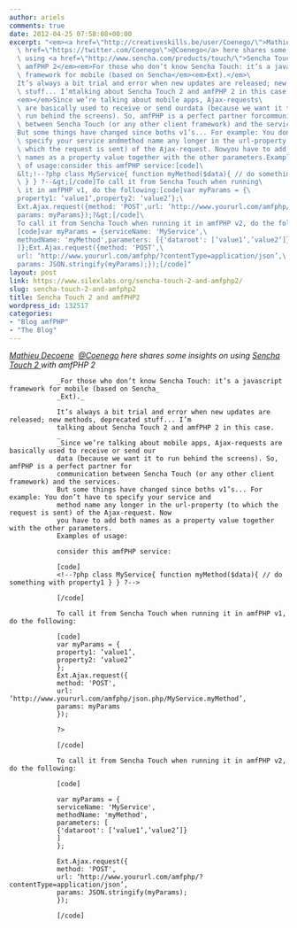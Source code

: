 ```yaml
---
author: ariels
comments: true
date: 2012-04-25 07:58:08+00:00
excerpt: "<em><a href=\"http://creativeskills.be/user/Coenego/\">Mathieu Decoene</a>  <a\
  \ href=\"https://twitter.com/Coenego\">@Coenego</a> here shares some insights on\
  \ using <a href=\"http://www.sencha.com/products/touch/\">Sencha Touch 2 </a>with\
  \ amfPHP 2</em><em>For those who don’t know Sencha Touch: it’s a javascript\
  \ framework for mobile (based on Sencha</em><em>Ext).</em>\
  It’s always a bit trial and error when new updates are released; new methods, deprecated\
  \ stuff... I’mtalking about Sencha Touch 2 and amfPHP 2 in this case.\
  <em></em>Since we’re talking about mobile apps, Ajax-requests\
  \ are basically used to receive or send ourdata (because we want it to\
  \ run behind the screens). So, amfPHP is a perfect partner forcommunication\
  \ between Sencha Touch (or any other client framework) and the services.\
  But some things have changed since boths v1’s... For example: You don’t have to\
  \ specify your service andmethod name any longer in the url-property (to\
  \ which the request is sent) of the Ajax-request. Nowyou have to add both\
  \ names as a property value together with the other parameters.Examples\
  \ of usage:consider this amfPHP service:[code]\
  &lt;!--?php class MyService{ function myMethod($data){ // do something with property1\
  \ } } ?--&gt;[/code]To call it from Sencha Touch when running\
  \ it in amfPHP v1, do the following:[code]var myParams = {\
  property1: ‘value1’,property2: ‘value2’};\
  Ext.Ajax.request({method: 'POST',url: ‘http://www.yoururl.com/amfphp/json.php/MyService.myMethod’,\
  params: myParams});?&gt;[/code]\
  To call it from Sencha Touch when running it in amfPHP v2, do the following:\
  [code]var myParams = {serviceName: 'MyService',\
  methodName: 'myMethod',parameters: [{'dataroot': [‘value1’,’value2’]}\
  ]};Ext.Ajax.request({method: 'POST',\
  url: ‘http://www.yoururl.com/amfphp/?contentType=application/json’,\
  params: JSON.stringify(myParams);});[/code]"
layout: post
link: https://www.silexlabs.org/sencha-touch-2-and-amfphp2/
slug: sencha-touch-2-and-amfphp2
title: Sencha Touch 2 and amfPHP2
wordpress_id: 132517
categories:
- "Blog amfPHP"
- "The Blog"
---
```


_[Mathieu Decoene](http://creativeskills.be/user/Coenego/)  [@Coenego](https://twitter.com/Coenego) here shares some insights on using [Sencha Touch 2 ](http://www.sencha.com/products/touch/)with amfPHP 2_

				_For those who don’t know Sencha Touch: it’s a javascript framework for mobile (based on Sencha_
				_Ext)._

				It’s always a bit trial and error when new updates are released; new methods, deprecated stuff... I’m
				talking about Sencha Touch 2 and amfPHP 2 in this case.
				_
				_Since we’re talking about mobile apps, Ajax-requests are basically used to receive or send our
				data (because we want it to run behind the screens). So, amfPHP is a perfect partner for
				communication between Sencha Touch (or any other client framework) and the services.
				But some things have changed since boths v1’s... For example: You don’t have to specify your service and
				method name any longer in the url-property (to which the request is sent) of the Ajax-request. Now
				you have to add both names as a property value together with the other parameters.
				Examples of usage:

				consider this amfPHP service:

				[code]
				<!--?php class MyService{ function myMethod($data){ // do something with property1 } } ?-->

				[/code]

				To call it from Sencha Touch when running it in amfPHP v1, do the following:

				[code]
				var myParams = {
				property1: ‘value1’,
				property2: ‘value2’
				};
				Ext.Ajax.request({
				method: 'POST',
				url: ‘http://www.yoururl.com/amfphp/json.php/MyService.myMethod’,
				params: myParams
				});

				?>

				[/code]

				To call it from Sencha Touch when running it in amfPHP v2, do the following:

				[code]

				var myParams = {
				serviceName: 'MyService',
				methodName: 'myMethod',
				parameters: [
				{'dataroot': [‘value1’,’value2’]}
				]
				};

				Ext.Ajax.request({
				method: 'POST',
				url: ‘http://www.yoururl.com/amfphp/?contentType=application/json’,
				params: JSON.stringify(myParams);
				});

				[/code]

